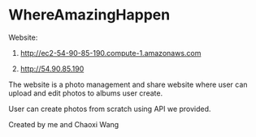 # WhereAmazingHappen

Website:

1. http://ec2-54-90-85-190.compute-1.amazonaws.com

2. http://54.90.85.190

The website is a photo management and share website where user can upload and edit photos to albums user create.

User can create photos from scratch using API we provided.

Created by me and Chaoxi Wang
